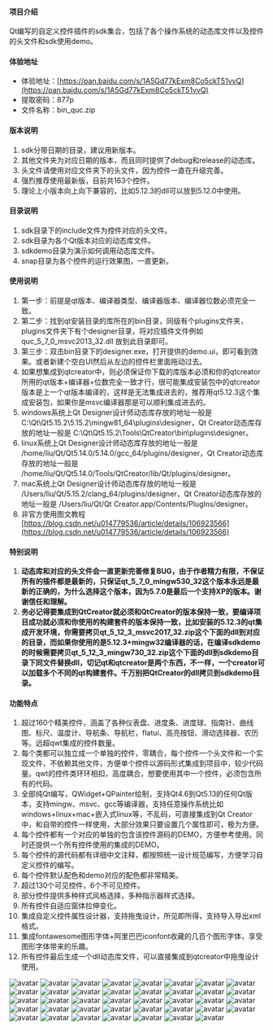﻿#### 项目介绍
Qt编写的自定义控件插件的sdk集合，包括了各个操作系统的动态库文件以及控件的头文件和sdk使用demo。

#### 体验地址
- 体验地址：[https://pan.baidu.com/s/1A5Gd77kExm8Co5ckT51vvQ](https://pan.baidu.com/s/1A5Gd77kExm8Co5ckT51vvQ) 
- 提取密码：877p 
- 文件名称：bin_quc.zip

#### 版本说明
1. sdk分带日期的目录，建议用新版本。
2. 其他文件夹为对应日期的版本，而且同时提供了debug和release的动态库。
3. 头文件请使用对应文件夹下的头文件，因为控件一直在升级完善。
4. 强烈推荐使用最新版，目前共163个控件。
5. 理论上小版本向上向下兼容的，比如5.12.3的dll可以放到5.12.0中使用。

#### 目录说明
1. sdk目录下的include文件为控件对应的头文件。
2. sdk目录为各个Qt版本对应的动态库文件。
3. sdkdemo目录为演示如何调用动态库文件。
4. snap目录为各个控件的运行效果图，一直更新。

#### 使用说明
1. 第一步：前提是qt版本、编译器类型、编译器版本、编译器位数必须完全一致。
2. 第二步：找到qt安装目录的库所在的bin目录，同级有个plugins文件夹，plugins文件夹下有个designer目录，将对应插件文件例如 quc_5_7_0_msvc2013_32.dll 放到此目录即可。
3. 第三步：双击bin目录下的designer.exe，打开提供的demo.ui，即可看到效果。或者新建个空白UI然后从左边的控件栏里面拖动过去。
4. 如果想集成到qtcreator中，则必须保证你下载的库版本必须和你的qtcreator所用的qt版本+编译器+位数完全一致才行，很可能集成安装包中的qtcreator版本是上一个qt版本编译的，这样是无法集成进去的，推荐用qt5.12.3这个集成安装包，如果你是msvc编译器那是可以顺利集成进去的。
5. windows系统上Qt Designer设计师动态库存放的地址一般是 C:\Qt\Qt5.15.2\5.15.2\mingw81_64\plugins\designer，Qt Creator动态库存放的地址一般是 C:\Qt\Qt5.15.2\Tools\QtCreator\bin\plugins\designer。
6. linux系统上Qt Designer设计师动态库存放的地址一般是 /home/liu/Qt/Qt5.14.0/5.14.0/gcc_64/plugins/designer，Qt Creator动态库存放的地址一般是 /home/liu/Qt/Qt5.14.0/Tools/QtCreator/lib/Qt/plugins/designer。
7. mac系统上Qt Designer设计师动态库存放的地址一般是 /Users/liu/Qt/5.15.2/clang_64/plugins/designer，Qt Creator动态库存放的地址一般是 /Users/liu/Qt/Qt Creator.app/Contents/PlugIns/designer。
8. 非官方使用图文教程 [https://blog.csdn.net/u014779536/article/details/106923566](https://blog.csdn.net/u014779536/article/details/106923566)

#### 特别说明
1. **动态库和对应的头文件会一直更新完善修复BUG，由于作者精力有限，不保证所有的插件都是最新的，只保证qt_5_7_0_mingw530_32这个版本永远是最新的正确的，为什么选择这个版本，因为5.7.0是最后一个支持XP的版本。谢谢信任和理解。**
2. **务必记得要集成到QtCreator就必须和QtCreator的版本保持一致，要编译项目成功就必须和你使用的构建套件的版本保持一致，比如安装的5.12.3的qt集成开发环境，你需要拷贝qt_5_12_3_msvc2017_32.zip这个下面的dll到对应的目录，而如果你使用的是5.12.3+mingw32编译器的话，在编译sdkdemo的时候需要拷贝qt_5_12_3_mingw730_32.zip这个下面的dll到sdkdemo目录下同文件替换dll，切记qt和qtcreator是两个东西，不一样，一个creator可以加载多个不同的qt构建套件。千万别把QtCreator的dll拷贝到sdkdemo目录。**

#### 功能特点
 1. 超过160个精美控件，涵盖了各种仪表盘、进度条、进度球、指南针、曲线图、标尺、温度计、导航条、导航栏，flatui、高亮按钮、滑动选择器、农历等。远超qwt集成的控件数量。
 2. 每个类都可以独立成一个单独的控件，零耦合，每个控件一个头文件和一个实现文件，不依赖其他文件，方便单个控件以源码形式集成到项目中，较少代码量。qwt的控件类环环相扣，高度耦合，想要使用其中一个控件，必须包含所有的代码。
 3. 全部纯Qt编写，QWidget+QPainter绘制，支持Qt4.6到Qt5.13的任何Qt版本，支持mingw、msvc、gcc等编译器，支持任意操作系统比如windows+linux+mac+嵌入式linux等，不乱码，可直接集成到Qt  Creator中，和自带的控件一样使用，大部分效果只要设置几个属性即可，极为方便。
 4. 每个控件都有一个对应的单独的包含该控件源码的DEMO，方便参考使用。同时还提供一个所有控件使用的集成的DEMO。
 5. 每个控件的源代码都有详细中文注释，都按照统一设计规范编写，方便学习自定义控件的编写。
 6. 每个控件默认配色和demo对应的配色都非常精美。
 7. 超过130个可见控件，6个不可见控件。
 8. 部分控件提供多种样式风格选择，多种指示器样式选择。
 9. 所有控件自适应窗体拉伸变化。
 10. 集成自定义控件属性设计器，支持拖曳设计，所见即所得，支持导入导出xml格式。
 11. 集成fontawesome图形字体+阿里巴巴iconfont收藏的几百个图形字体，享受图形字体带来的乐趣。
 12. 所有控件最后生成一个dll动态库文件，可以直接集成到qtcreator中拖曳设计使用。

![avatar](https://github.com/feiyangqingyun/qucsdk/raw/master/snap/000.gif)
![avatar](https://github.com/feiyangqingyun/qucsdk/raw/master/snap/00.gif)
![avatar](https://github.com/feiyangqingyun/qucsdk/raw/master/snap/0.gif)
![avatar](https://github.com/feiyangqingyun/qucsdk/raw/master/snap/0.png)
![avatar](https://github.com/feiyangqingyun/qucsdk/raw/master/snap/1_qtcreator_msvc2017.png)
![avatar](https://github.com/feiyangqingyun/qucsdk/raw/master/snap/customring.gif)
![avatar](https://github.com/feiyangqingyun/qucsdk/raw/master/snap/gaugecar.gif)
![avatar](https://github.com/feiyangqingyun/qucsdk/raw/master/snap/gaugecolor.gif)
![avatar](https://github.com/feiyangqingyun/qucsdk/raw/master/snap/gaugemini.gif)
![avatar](https://github.com/feiyangqingyun/qucsdk/raw/master/snap/gaugepanel.gif)
![avatar](https://github.com/feiyangqingyun/qucsdk/raw/master/snap/gaugepercent.gif)
![avatar](https://github.com/feiyangqingyun/qucsdk/raw/master/snap/gaugespeed.gif)
![avatar](https://github.com/feiyangqingyun/qucsdk/raw/master/snap/progresspercent.gif)
![avatar](https://github.com/feiyangqingyun/qucsdk/raw/master/snap/telwidget.gif)
![avatar](https://github.com/feiyangqingyun/qucsdk/raw/master/snap/wavebar.gif)
![avatar](https://github.com/feiyangqingyun/qucsdk/raw/master/snap/switchbutton.gif)
![avatar](https://github.com/feiyangqingyun/qucsdk/raw/master/snap/progresstip.gif)
![avatar](https://github.com/feiyangqingyun/qucsdk/raw/master/snap/gaugeedit.gif)
![avatar](https://github.com/feiyangqingyun/qucsdk/raw/master/snap/timeaxis.gif)
![avatar](https://github.com/feiyangqingyun/qucsdk/raw/master/snap/shadowclock.gif)
![avatar](https://github.com/feiyangqingyun/qucsdk/raw/master/snap/shadowcalendar.gif)
![avatar](https://github.com/feiyangqingyun/qucsdk/raw/master/snap/progressshadow.gif)
![avatar](https://github.com/feiyangqingyun/qucsdk/raw/master/snap/wavewater.gif)
![avatar](https://github.com/feiyangqingyun/qucsdk/raw/master/snap/progressarc.gif)
![avatar](https://github.com/feiyangqingyun/qucsdk/raw/master/snap/scantantan.gif)
![avatar](https://github.com/feiyangqingyun/qucsdk/raw/master/snap/imageanimation.gif)
![avatar](https://github.com/feiyangqingyun/qucsdk/raw/master/snap/gaugecompasspan.gif)
![avatar](https://github.com/feiyangqingyun/qucsdk/raw/master/snap/progressbutton.gif)
![avatar](https://github.com/feiyangqingyun/qucsdk/raw/master/snap/lunarcalendarwidget.gif)
![avatar](https://github.com/feiyangqingyun/qucsdk/raw/master/snap/colorpanel.gif)
![avatar](https://github.com/feiyangqingyun/qucsdk/raw/master/snap/navlistview.gif)
![avatar](https://github.com/feiyangqingyun/qucsdk/raw/master/snap/navbutton.gif)
![avatar](https://github.com/feiyangqingyun/qucsdk/raw/master/snap/gaugecloud.gif)
![avatar](https://github.com/feiyangqingyun/qucsdk/raw/master/snap/gaugedial.gif)
![avatar](https://github.com/feiyangqingyun/qucsdk/raw/master/snap/rulerprogress.gif)
![avatar](https://github.com/feiyangqingyun/qucsdk/raw/master/snap/gaugeprogress.gif)
![avatar](https://github.com/feiyangqingyun/qucsdk/raw/master/snap/rulerslider.gif)
![avatar](https://github.com/feiyangqingyun/qucsdk/raw/master/snap/1_property1.png)
![avatar](https://github.com/feiyangqingyun/qucsdk/raw/master/snap/1_property2.png)